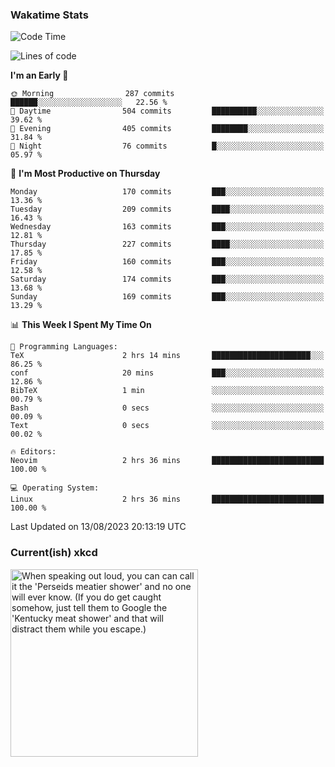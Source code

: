 ### Wakatime Stats
<!--START_SECTION:waka-->
![Code Time](http://img.shields.io/badge/Code%20Time-1%2C908%20hrs%2021%20mins-blue)

![Lines of code](https://img.shields.io/badge/From%20Hello%20World%20I%27ve%20Written-774.0%20thousand%20lines%20of%20code-blue)

**I'm an Early 🐤** 

```text
🌞 Morning                287 commits         ██████░░░░░░░░░░░░░░░░░░░   22.56 % 
🌆 Daytime                504 commits         ██████████░░░░░░░░░░░░░░░   39.62 % 
🌃 Evening                405 commits         ████████░░░░░░░░░░░░░░░░░   31.84 % 
🌙 Night                  76 commits          █░░░░░░░░░░░░░░░░░░░░░░░░   05.97 % 
```
📅 **I'm Most Productive on Thursday** 

```text
Monday                   170 commits         ███░░░░░░░░░░░░░░░░░░░░░░   13.36 % 
Tuesday                  209 commits         ████░░░░░░░░░░░░░░░░░░░░░   16.43 % 
Wednesday                163 commits         ███░░░░░░░░░░░░░░░░░░░░░░   12.81 % 
Thursday                 227 commits         ████░░░░░░░░░░░░░░░░░░░░░   17.85 % 
Friday                   160 commits         ███░░░░░░░░░░░░░░░░░░░░░░   12.58 % 
Saturday                 174 commits         ███░░░░░░░░░░░░░░░░░░░░░░   13.68 % 
Sunday                   169 commits         ███░░░░░░░░░░░░░░░░░░░░░░   13.29 % 
```


📊 **This Week I Spent My Time On** 

```text
💬 Programming Languages: 
TeX                      2 hrs 14 mins       ██████████████████████░░░   86.25 % 
conf                     20 mins             ███░░░░░░░░░░░░░░░░░░░░░░   12.86 % 
BibTeX                   1 min               ░░░░░░░░░░░░░░░░░░░░░░░░░   00.79 % 
Bash                     0 secs              ░░░░░░░░░░░░░░░░░░░░░░░░░   00.09 % 
Text                     0 secs              ░░░░░░░░░░░░░░░░░░░░░░░░░   00.02 % 

🔥 Editors: 
Neovim                   2 hrs 36 mins       █████████████████████████   100.00 % 

💻 Operating System: 
Linux                    2 hrs 36 mins       █████████████████████████   100.00 % 
```


 Last Updated on 13/08/2023 20:13:19 UTC
<!--END_SECTION:waka-->

### Current(ish) xkcd
<a id="xkcd-a" title="When speaking out loud, you can can call it the 'Perseids meatier shower' and no one will ever know. (If you do get caught somehow, just tell them to Google the 'Kentucky meat shower' and that will distract them while you escape.)" href="https://www.xkcd.com" target="_blank">
        <img align="center" id="xkcd-img" src="https://imgs.xkcd.com/comics/perseids_pronunciation.png" alt="When speaking out loud, you can can call it the 'Perseids meatier shower' and no one will ever know. (If you do get caught somehow, just tell them to Google the 'Kentucky meat shower' and that will distract them while you escape.)" height=300 />
</a>
